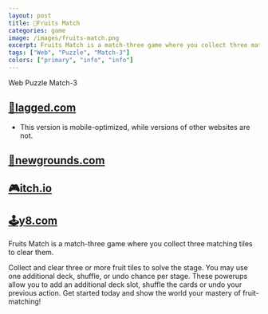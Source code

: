 ```yaml
---
layout: post
title: 🥝Fruits Match
categories: game
image: /images/fruits-match.png
excerpt: Fruits Match is a match-three game where you collect three matching tiles to clear them.
tags: ["Web", "Puzzle", "Match-3"]
colors: ["primary", "info", "info"]
---
```


<span class="badge badge-primary">Web</span>
<span class="badge badge-info">Puzzle</span>
<span class="badge badge-info">Match-3</span>

## [🎯lagged.com](https://lagged.com/play/6140/)
- This version is mobile-optimized, while versions of other websites are not.

## [🎨newgrounds.com](https://www.newgrounds.com/portal/view/859761)

## [🎮itch.io](https://sublevelgames.itch.io/fruits-match)

## [🕹️y8.com](https://y8.com/games/fruits_match_tiles)

Fruits Match is a match-three game where you collect three matching tiles to clear them.

Collect and clear three or more fruit tiles to solve the stage. You may use one additional deck, shuffle, or undo chance per stage. These powerups allow you to add an additional deck slot, shuffle the cards or undo your previous action. Get started today and show the world your mastery of fruit-matching!